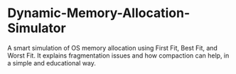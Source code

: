 # Dynamic-Memory-Allocation-Simulator
A smart simulation of OS memory allocation using First Fit, Best Fit, and Worst Fit. It explains fragmentation issues and how compaction can help, in a simple and educational way.
